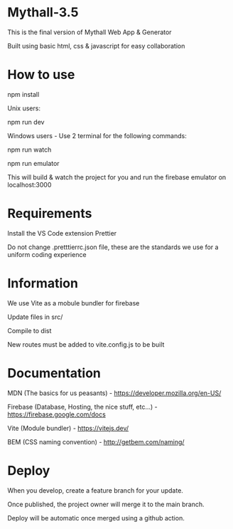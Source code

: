 # Mythall-3.5

This is the final version of Mythall Web App & Generator

Built using basic html, css & javascript for easy collaboration

# How to use

npm install

Unix users:

npm run dev

Windows users - Use 2 terminal for the following commands:

npm run watch

npm run emulator

This will build & watch the project for you and run the firebase emulator on localhost:3000

# Requirements

Install the VS Code extension Prettier

Do not change .pretttierrc.json file, these are the standards we use for a uniform coding experience

# Information

We use Vite as a mobule bundler for firebase

Update files in src/

Compile to dist

New routes must be added to vite.config.js to be built

# Documentation

MDN (The basics for us peasants) - https://developer.mozilla.org/en-US/

Firebase (Database, Hosting, the nice stuff, etc...) - https://firebase.google.com/docs

Vite (Module bundler) - https://vitejs.dev/

BEM (CSS naming convention) - http://getbem.com/naming/

# Deploy

When you develop, create a feature branch for your update.

Once published, the project owner will merge it to the main branch.

Deploy will be automatic once merged using a github action.
